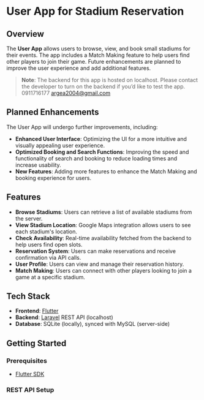 # User App for Stadium Reservation

## Overview
The **User App** allows users to browse, view, and book small stadiums for their events. The app includes a Match Making feature to help users find other players to join their game. Future enhancements are planned to improve the user experience and add additional features.

> **Note**: The backend for this app is hosted on localhost. Please contact the developer to turn on the backend if you’d like to test the app. 0911716177 argea2004@gmail.com

## Planned Enhancements
The User App will undergo further improvements, including:
- **Enhanced User Interface**: Optimizing the UI for a more intuitive and visually appealing user experience.
- **Optimized Booking and Search Functions**: Improving the speed and functionality of search and booking to reduce loading times and increase usability.
- **New Features**: Adding more features to enhance the Match Making and booking experience for users.

## Features
- **Browse Stadiums**: Users can retrieve a list of available stadiums from the server.
- **View Stadium Location**: Google Maps integration allows users to see each stadium's location.
- **Check Availability**: Real-time availability fetched from the backend to help users find open slots.
- **Reservation System**: Users can make reservations and receive confirmation via API calls.
- **User Profile**: Users can view and manage their reservation history.
- **Match Making**: Users can connect with other players looking to join a game at a specific stadium.

## Tech Stack
- **Frontend**: [Flutter](https://flutter.dev/)
- **Backend**: [Laravel](https://laravel.com/) REST API (localhost)
- **Database**: SQLite (locally), synced with MySQL (server-side)

## Getting Started

### Prerequisites
- [Flutter SDK](https://flutter.dev/docs/get-started/install)


### REST API Setup


